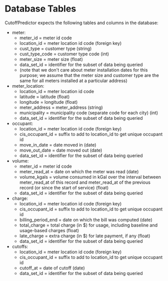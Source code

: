 # Database Tables
CutoffPredictor expects the following tables and columns in the database:
 - meter:
   - meter_id = meter id code
   - location_id = meter location id code (foreign key)
   - cust_type = customer type (string)
   - cust_type_code = customer type code (int)
   - meter_size = meter size (float)
   - data_set_id = identifier for the subset of data being queried
   - (note that we don't care about meter installation dates for this purpose; we assume that the meter size and customer type are the same for all meters installed at a particular address)
 - meter_location:
   - location_id = meter location id code
   - latitude = latitude (float)
   - longitude = longitude (float)
   - meter_address = meter_address (string)
   - municipality = municipality code (separate code for each city) (int)
   - data_set_id = identifier for the subset of data being queried
 - occupant:
   - location_id = meter location id code (foreign key)
   - cis_occupant_id = suffix to add to location_id to get unique occupant id
   - move_in_date = date moved in (date)
   - move_out_date = date moved out (date)
   - data_set_id = identifier for the subset of data being queried
 - volume:
   - meter_id = meter id code
   - meter_read_at = date on which the meter was read (date)
   - volume_kgals = volume consumed in kGal over the interval between meter_read_at of this record and meter_read_at of the previous record (or since the start of service) (float)
   - data_set_id = identifier for the subset of data being queried
 - charge:
   - location_id = meter location id code (foreign key)
   - cis_occupant_id = suffix to add to location_id to get unique occupant id
   - billing_period_end = date on which the bill was computed (date)
   - total_charge = total charge (in $) for usage, including baseline and usage-based charges (float)
   - late_charge = extra charge (in $) for late payment, if any (float)
   - data_set_id = identifier for the subset of data being queried
 - cutoffs:
   - location_id = meter location id code (foreign key)
   - cis_occupant_id = suffix to add to location_id to get unique occupant id
   - cutoff_at = date of cutoff (date)
   - data_set_id = identifier for the subset of data being queried


